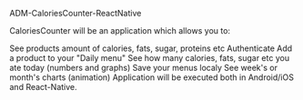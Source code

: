 ADM-CaloriesCounter-ReactNative

CaloriesCounter will be an application which allows you to:

See products amount of calories, fats, sugar, proteins etc Authenticate Add a product to your "Daily menu" See how many calories, fats, sugar etc you ate today (numbers and graphs) Save your menus localy See week's or month's charts (animation) Application will be executed both in Android/iOS and React-Native.
